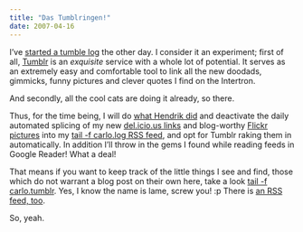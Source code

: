 ```yaml
---
title: "Das Tumblringen!"
date: 2007-04-16
---
```


I’ve [started a tumble log][1] the other day. I consider it an experiment;
first of all, [Tumblr][2] is an _exquisite_ service with a whole lot of potential. It serves as an extremely easy and comfortable tool to link all the new doodads, gimmicks, funny pictures and clever quotes I find on the Intertron.

And secondly, all the cool cats are doing it already, so there.

Thus, for the time being, I will do [what Hendrik did][3] and deactivate the daily automated splicing of my new [del.icio.us links][4] and blog-worthy
[Flickr pictures][5] into my [tail -f carlo.log RSS feed][6], and opt for Tumblr raking them in automatically. In addition I’ll throw in the gems I found while reading feeds in Google Reader! What a deal!

That means if you want to keep track of the little things I see and find,
those which do not warrant a blog post on their own here, take a look [tail -f carlo.tumblr][1]. Yes, I know the name is lame, screw you! :p There is [an RSS feed, too][7].

So, yeah.

[1]: http://tumblr.zottmann.org/
[2]: http://tumblr.com/
[3]: http://www.mornography.de/2007/04/05/huch/
[4]: http://del.icio.us/Carlo/
[5]: http://flickr.com/photos/czottmann/
[6]: http://feeds.feedburner.com/Carlo
[7]: http://feeds.feedburner.com/CarloTumblr

